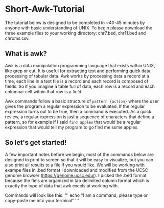 # Short-Awk-Tutorial
The tutorial below is designed to be completed in ~40-45 minutes by anyone with basic understanding of UNIX. To begin please download the three example files to your working directory: chr7.bed, chr11.bed and chroms.csv.  

## What is awk?
Awk is a data manipulation programming language that exists within UNIX, like grep or cut. It is useful for extracting text and performing quick data processing of tabular data. Awk works by processing data a record at a time, each line in a text file is a record and each record is composed of fields. So if you imagine a table full of data, each row is a record and each columnar cell within that row is a field.

Awk commands follow a basic structure of `pattern {action}` where the user gives the program a regular expression to be evaluated. If the regular expression turns out to be true, then a command is executed. As a quick review, a regular expression is just a sequence of characters that define a pattern, so for example if I said `find apples` that would be a regular expression that would tell my program to go find me some apples. 

## So let's get started!
A few important notes before we begin, most of the commands below are designed to print to screen so that it will be easy to visualize, but you can also print all results to a file if you would like. We will be working with exampe files in .bed format I downloaded and modified from the UCSC genome browser (https://genome.ucsc.edu/). I picked the .bed format because the fiels are organized in tab delimited column format which is exactly the type of data that awk excels at working with. 

Commands will look like this: 
'''
echo "I am a command, please type or copy-paste me into your terminal"
'''
